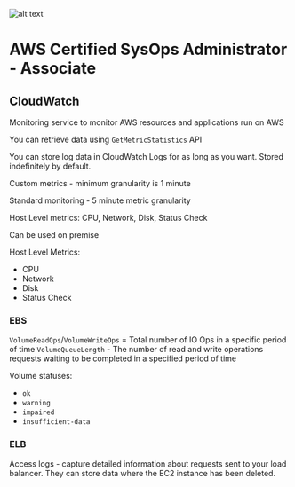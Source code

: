 ![alt text](https://upload.wikimedia.org/wikipedia/commons/thumb/9/93/Amazon_Web_Services_Logo.svg/300px-Amazon_Web_Services_Logo.svg.png "AWS")

# AWS Certified SysOps Administrator - Associate

## CloudWatch
Monitoring service to monitor AWS resources and applications run on AWS

You can retrieve data using `GetMetricStatistics` API

You can store log data in CloudWatch Logs for as long as you want. Stored indefinitely by default.

Custom metrics - minimum granularity is 1 minute

Standard monitoring - 5 minute metric granularity

Host Level metrics: CPU, Network, Disk, Status Check

Can be used on premise

Host Level Metrics:
* CPU
* Network
* Disk
* Status Check

### EBS
`VolumeReadOps`/`VolumeWriteOps` = Total number of IO Ops in a specific period of time
`VolumeQueueLength` - The number of read and write operations requests waiting to be completed in a specified period of time

Volume statuses:

* `ok`
* `warning`
* `impaired`
* `insufficient-data`

### ELB

Access logs - capture detailed information about requests sent to your load balancer.
They can store data where the EC2 instance has been deleted.
